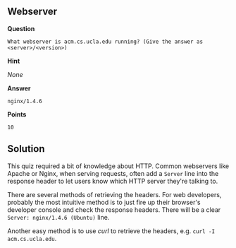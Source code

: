 ## Webserver

__Question__

```
What webserver is acm.cs.ucla.edu running? (Give the answer as
<server>/<version>)
```

__Hint__

_None_

__Answer__

```
nginx/1.4.6
```

__Points__

```
10
```

## Solution

This quiz required a bit of knowledge about HTTP. Common webservers like Apache
or Nginx, when serving requests, often add a `Server` line into the response
header to let users know which HTTP server they're talking to.

There are several methods of retrieving the headers. For web developers,
probably the most intuitive method is to just fire up their browser's developer
console and check the response headers. There will be a clear `Server:
nginx/1.4.6 (Ubuntu)` line.

Another easy method is to use _curl_ to retrieve the headers, e.g. `curl -I
acm.cs.ucla.edu`.
